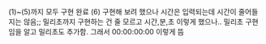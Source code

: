 (1)~(5)까지 모두 구현 완료
(6) 구현해 보려 했으나 시간은 입력되는데 시간이 줄어들지는 않음;;
밀리초까지 구현하는 건 줄 모르고 시간,분,초 이렇게 했으나.. 밀리초 구현임을 알고 밀리초도 추가함.
그래서 00:00:00:00 이렇게 뜸